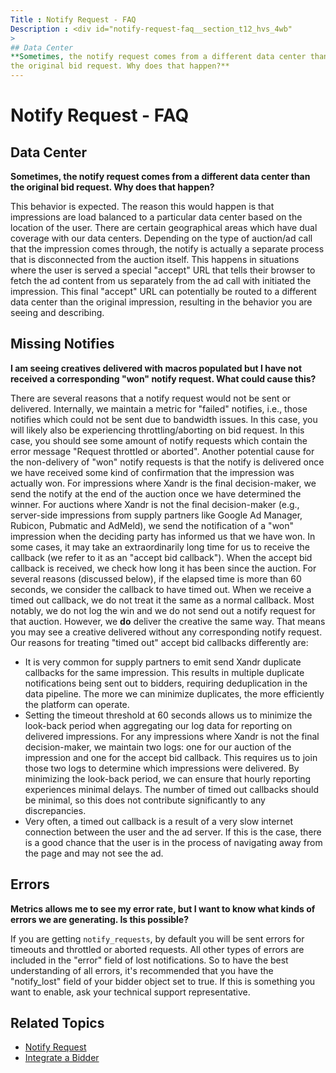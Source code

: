 ```yaml
---
Title : Notify Request - FAQ
Description : <div id="notify-request-faq__section_t12_hvs_4wb"
>
## Data Center
**Sometimes, the notify request comes from a different data center than
the original bid request. Why does that happen?**
---
```



# Notify Request - FAQ



<div id="notify-request-faq__section_t12_hvs_4wb"
>

## Data Center

**Sometimes, the notify request comes from a different data center than
the original bid request. Why does that happen?**

This behavior is expected. The reason this would happen is that
impressions are load balanced to a particular data center based on the
location of the user. There are certain geographical areas which have
dual coverage with our data centers. Depending on the type of auction/ad
call that the impression comes through, the notify is actually a
separate process that is disconnected from the auction itself. This
happens in situations where the user is served a special "accept" URL
that tells their browser to fetch the ad content from us separately from
the ad call with initiated the impression. This final "accept" URL can
potentially be routed to a different data center than the original
impression, resulting in the behavior you are seeing and describing.



<div id="notify-request-faq__section_oyx_3vs_4wb"
>

## Missing Notifies

**I am seeing creatives delivered with macros populated but I have not
received a corresponding "won" notify request. What could cause this?**

There are several reasons that a notify request would not be sent or
delivered. Internally, we maintain a metric for "failed" notifies, i.e.,
those notifies which could not be sent due to bandwidth issues. In this
case, you will likely also be experiencing throttling/aborting on bid
request. In this case, you should see some amount of notify requests
which contain the error message "Request throttled or aborted". Another
potential cause for the non-delivery of "won" notify requests is that
the notify is delivered once we have received some kind of confirmation
that the impression was actually won. For impressions where Xandr is the
final decision-maker, we send the notify at the end of the auction once
we have determined the winner. For auctions where Xandr is not the final
decision-maker (e.g., server-side impressions from supply partners like
Google Ad Manager, Rubicon, Pubmatic and AdMeld), we send the
notification of a "won" impression when the deciding party has informed
us that we have won. In some cases, it may take an extraordinarily long
time for us to receive the callback (we refer to it as an "accept bid
callback"). When the accept bid callback is received, we check how long
it has been since the auction. For several reasons (discussed below), if
the elapsed time is more than 60 seconds, we consider the callback to
have timed out. When we receive a timed out callback, we do not treat it
the same as a normal callback. Most notably, we do not log the win and
we do not send out a notify request for that auction. However, we **do**
deliver the creative the same way. That means you may see a creative
delivered without any corresponding notify request. Our reasons for
treating "timed out" accept bid callbacks differently are:

- It is very common for supply partners to emit send Xandr duplicate
  callbacks for the same impression. This results in multiple duplicate
  notifications being sent out to bidders, requiring deduplication in
  the data pipeline. The more we can minimize duplicates, the more
  efficiently the platform can operate.
- Setting the timeout threshold at 60 seconds allows us to minimize the
  look-back period when aggregating our log data for reporting on
  delivered impressions. For any impressions where Xandr is not the
  final decision-maker, we maintain two logs: one for our auction of the
  impression and one for the accept bid callback. This requires us to
  join those two logs to determine which impressions were delivered. By
  minimizing the look-back period, we can ensure that hourly reporting
  experiences minimal delays. The number of timed out callbacks should
  be minimal, so this does not contribute significantly to any
  discrepancies.
- Very often, a timed out callback is a result of a very slow internet
  connection between the user and the ad server. If this is the case,
  there is a good chance that the user is in the process of navigating
  away from the page and may not see the ad.



<div id="notify-request-faq__section_d45_lvs_4wb"
>

## Errors

**Metrics allows me to see my error rate, but I want to know what kinds
of errors we are generating. Is this possible?**

If you are getting `notify_requests`, by default you will be sent errors
for timeouts and throttled or aborted requests. All other types of
errors are included in the "error" field of lost notifications. So to
have the best understanding of all errors, it's recommended that you
have the "notify_lost" field of your bidder object set to true. If this
is something you want to enable, ask your technical support
representative.



<div id="notify-request-faq__section_r3d_nvs_4wb"
>

## Related Topics

- <a
  href="https://docs.xandr.com/bundle/xandr-bidders/page/notify-request.html"
  class="xref" target="_blank">Notify Request</a>
- <a
  href="https://docs.xandr.com/bundle/xandr-bidders/page/integrate-a-bidder.html"
  class="xref" target="_blank">Integrate a Bidder</a>






